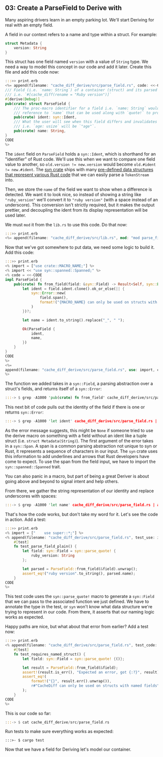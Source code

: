 <span id="chapter_03" />

## 03: Create a ParseField to Derive with

Many aspiring drivers learn in an empty parking lot. We'll start Deriving for real with an empty field.

A field in our context refers to a name and type within a struct. For example:

```rust
struct Metadata {
    version: String
}
```

This struct has one field named `version` with a value of `String` type. We need a way to model this concept in our code and add it later. Create this file and add this code now:

```rust
:::>> print.erb
<%= append(filename: "cache_diff_derive/src/parse_field.rs", code: <<-CODE)
/// Field (i.e. `name: String`) of a container (struct) and its parsed attributes
/// i.e. `#[cache_diff(rename = "Ruby version")]`
#[derive(Debug)]
pub(crate) struct ParseField {
    /// The proc-macro identifier for a field i.e. `name: String` would be a programmatic
    /// reference to `name` that can be used along with `quote!` to produce code.
    pub(crate) ident: syn::Ident,
    /// What the user will see when this field differs and invalidates the cache
    /// i.e. `age: usize` will be `"age"`.
    pub(crate) name: String,
}
CODE
%>
```

The `ident` field on `ParseField` holds a `syn::Ident`, which is shorthand for an "identifier" of Rust code. We'll use this when we want to compare one field value to another, so `old.version != new.version` would become `old.#ident != new.#ident`. The [syn crate](https://crates.io/crates/syn) ships with many [pre-defined data structures that represent various Rust code](https://docs.rs/syn/2.0.99/syn/#structs) that we can easily parse a `TokenStream` into.

Then, we store the `name` of the field we want to show when a difference is detected. We want it to look nice, so instead of showing a string like `"ruby_version"` we'll convert it to `"ruby version"` (with a space instead of an underscore). This conversion isn't strictly required, but it makes the output prettier, and decoupling the ident from its display representation will be used later.

We must `mod` it from the `lib.rs` to use this code. Do that now:

```rust
:::>> print.erb
<%= append(filename: "cache_diff_derive/src/lib.rs", mod: "mod parse_field;") %>
```

Now that we've got somewhere to put data, we need some logic to build it. Add this code:

```rust
:::>> print.erb
<% import = ["use crate::MACRO_NAME;"] %>
<% import << "use syn::spanned::Spanned;" %>
<% code = <<-CODE
impl ParseField {
    pub(crate) fn from_field(field: &syn::Field) -> Result<Self, syn::Error> {
        let ident = field.ident.clone().ok_or_else(|| {
            syn::Error::new(
                field.span(),
                format!("{MACRO_NAME} can only be used on structs with named fields"),
            )
        })?;

        let name = ident.to_string().replace("_", " ");

        Ok(ParseField {
            ident,
            name,
        })
    }
}
CODE
%>
<%=
append(filename: "cache_diff_derive/src/parse_field.rs", use: import, code: code)
%>
```

The function we added takes in a `syn::Field`, a parsing abstraction over a struct's fields, and returns itself of a `syn::Error`:

```rust
:::-> $ grep -A1000 'pub(crate) fn from_field' cache_diff_derive/src/parse_field.rs | awk '/{/ {print; exit} {print}'
```

This next bit of code pulls out the identity of the field if there is one or returns `syn::Error`:

```rust
:::-> $ grep -A1000 'let ident' cache_diff_derive/src/parse_field.rs | awk '/\;/ {print; exit} {print}'
```

As the error message suggests, this might be `None` if someone tried to use the derive macro on something with a field without an ident like a tuple struct (i.e. `struct Metadata(String)`). The first argument of the error takes in a `syn::Span`. A span is a common parsing abstraction not unique to syn or Rust, it represents a sequence of characters in our input. The `syn` crate uses this information to add underlines and arrows that Rust developers have come to expect. To use the span from the field input, we have to import the `syn::spanned::Spanned` trait.

You can also panic in a macro, but part of being a great Deriver is about going above and beyond to signal intent and help others.

From there, we gather the string representation of our identity and replace underscores with spaces:

```rust
:::-> $ grep -A1000 'let name' cache_diff_derive/src/parse_field.rs | awk '/\;/ {print; exit} {print}'
```

That's how the code works, but don't take my word for it. Let's see the code in action. Add a test:

```rust
:::>> print.erb
<% import = ["    use super::*;"] %>
<% append(filename: "cache_diff_derive/src/parse_field.rs", test_use: import, test_code: <<-CODE)
    #[test]
    fn test_parse_field_plain() {
        let field: syn::Field = syn::parse_quote! {
            ruby_version: String
        };

        let parsed = ParseField::from_field(&field).unwrap();
        assert_eq!("ruby version".to_string(), parsed.name);
    }
CODE
%>
```

This test code uses the `syn::parse_quote!` macro to generate a `syn::Field` that we can pass to the associated function we just defined. We have to annotate the type in the test, or `syn` won't know what data structure we're trying to represent in our code. From there, it asserts that our naming logic works as expected.

Happy paths are nice, but what about that error from earlier? Add a test now:

```rust
:::>> print.erb
<% append(filename: "cache_diff_derive/src/parse_field.rs", test_code: <<-CODE)
    #[test]
    fn test_requires_named_struct() {
        let field: syn::Field = syn::parse_quote! {()};

        let result = ParseField::from_field(&field);
        assert!(result.is_err(), "Expected an error, got {:?}", result);
        assert_eq!(
            format!("{}", result.err().unwrap()),
            r#"CacheDiff can only be used on structs with named fields"#
        );
    }
CODE
%>
```

This is our code so far:

```rust
:::-> $ cat cache_diff_derive/src/parse_field.rs
```

Run tests to make sure everything works as expected:

```
:::>- $ cargo test
```

Now that we have a field for Deriving let's model our container.
